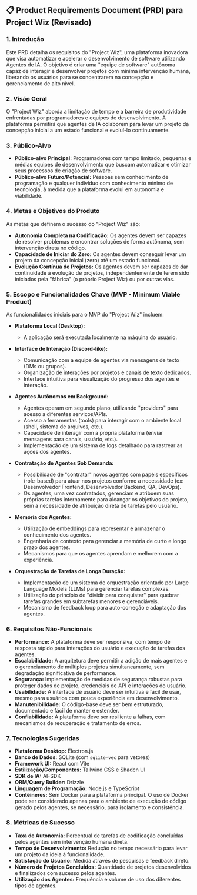## 📋 Product Requirements Document (PRD) para Project Wiz (Revisado)

### 1. Introdução

Este PRD detalha os requisitos do "Project Wiz", uma plataforma inovadora que visa automatizar e acelerar o desenvolvimento de software utilizando Agentes de IA. O objetivo é criar uma "equipe de software" autônoma capaz de interagir e desenvolver projetos com mínima intervenção humana, liberando os usuários para se concentrarem na concepção e gerenciamento de alto nível.

### 2. Visão Geral

O "Project Wiz" aborda a limitação de tempo e a barreira de produtividade enfrentadas por programadores e equipes de desenvolvimento. A plataforma permitirá que agentes de IA colaborem para levar um projeto da concepção inicial a um estado funcional e evoluí-lo continuamente.

### 3. Público-Alvo

- **Público-alvo Principal:** Programadores com tempo limitado, pequenas e médias equipes de desenvolvimento que buscam automatizar e otimizar seus processos de criação de software.
- **Público-alvo Futuro/Potencial:** Pessoas sem conhecimento de programação e qualquer indivíduo com conhecimento mínimo de tecnologia, à medida que a plataforma evolui em autonomia e viabilidade.

### 4. Metas e Objetivos do Produto

As metas que definem o sucesso do "Project Wiz" são:

- **Autonomia Completa na Codificação:** Os agentes devem ser capazes de resolver problemas e encontrar soluções de forma autônoma, sem intervenção direta no código.
- **Capacidade de Iniciar do Zero:** Os agentes devem conseguir levar um projeto da concepção inicial (zero) até um estado funcional.
- **Evolução Contínua de Projetos:** Os agentes devem ser capazes de dar continuidade à evolução de projetos, independentemente de terem sido iniciados pela "fábrica" (o próprio Project Wiz) ou por outras vias.

### 5. Escopo e Funcionalidades Chave (MVP - Minimum Viable Product)

As funcionalidades iniciais para o MVP do "Project Wiz" incluem:

- **Plataforma Local (Desktop):**
  - A aplicação será executada localmente na máquina do usuário.

- **Interface de Interação (Discord-like):**
  - Comunicação com a equipe de agentes via mensagens de texto (DMs ou grupos).
  - Organização de interações por projetos e canais de texto dedicados.
  - Interface intuitiva para visualização do progresso dos agentes e interação.

- **Agentes Autônomos em Background:**
  - Agentes operam em segundo plano, utilizando "providers" para acesso a diferentes serviços/APIs.
  - Acesso a ferramentas (tools) para interagir com o ambiente local (shell, sistema de arquivos, etc.).
  - Capacidade de interagir com a própria plataforma (enviar mensagens para canais, usuário, etc.).
  - Implementação de um sistema de logs detalhado para rastrear as ações dos agentes.

- **Contratação de Agentes Sob Demanda:**
  - Possibilidade de "contratar" novos agentes com papéis específicos (role-based) para atuar nos projetos conforme a necessidade (ex: Desenvolvedor Frontend, Desenvolvedor Backend, QA, DevOps).
  - Os agentes, uma vez contratados, gerenciam e atribuem suas próprias tarefas internamente para alcançar os objetivos do projeto, sem a necessidade de atribuição direta de tarefas pelo usuário.

- **Memória dos Agentes:**
  - Utilização de embeddings para representar e armazenar o conhecimento dos agentes.
  - Engenharia de contexto para gerenciar a memória de curto e longo prazo dos agentes.
  - Mecanismos para que os agentes aprendam e melhorem com a experiência.

- **Orquestração de Tarefas de Longa Duração:**
  - Implementação de um sistema de orquestração orientado por Large Language Models (LLMs) para gerenciar tarefas complexas.
  - Utilização do princípio de "dividir para conquistar" para quebrar tarefas grandes em subtarefas menores e gerenciáveis.
  - Mecanismo de feedback loop para auto-correção e adaptação dos agentes.

### 6. Requisitos Não-Funcionais

- **Performance:** A plataforma deve ser responsiva, com tempo de resposta rápido para interações do usuário e execução de tarefas dos agentes.
- **Escalabilidade:** A arquitetura deve permitir a adição de mais agentes e o gerenciamento de múltiplos projetos simultaneamente, sem degradação significativa de performance.
- **Segurança:** Implementação de medidas de segurança robustas para proteger dados de projeto, credenciais de API e interações do usuário.
- **Usabilidade:** A interface de usuário deve ser intuitiva e fácil de usar, mesmo para usuários com pouca experiência em desenvolvimento.
- **Manutenibilidade:** O código-base deve ser bem estruturado, documentado e fácil de manter e estender.
- **Confiabilidade:** A plataforma deve ser resiliente a falhas, com mecanismos de recuperação e tratamento de erros.

### 7. Tecnologias Sugeridas

- **Plataforma Desktop:** Electron.js
- **Banco de Dados:** SQLite (com `sqlite-vec` para vetores)
- **Framework UI:** React com Vite
- **Estilização/Componentes:** Tailwind CSS e Shadcn UI
- **SDK de IA:** AI-SDK
- **ORM/Query Builder:** Drizzle
- **Linguagem de Programação:** Node.js e TypeScript
- **Contêineres:** Sem Docker para a plataforma principal. O uso de Docker pode ser considerado apenas para o ambiente de execução de código gerado pelos agentes, se necessário, para isolamento e consistência.

### 8. Métricas de Sucesso

- **Taxa de Autonomia:** Percentual de tarefas de codificação concluídas pelos agentes sem intervenção humana direta.
- **Tempo de Desenvolvimento:** Redução no tempo necessário para levar um projeto da ideia à funcionalidade.
- **Satisfação do Usuário:** Medida através de pesquisas e feedback direto.
- **Número de Projetos Concluídos:** Quantidade de projetos desenvolvidos e finalizados com sucesso pelos agentes.
- **Utilização dos Agentes:** Frequência e volume de uso dos diferentes tipos de agentes.
